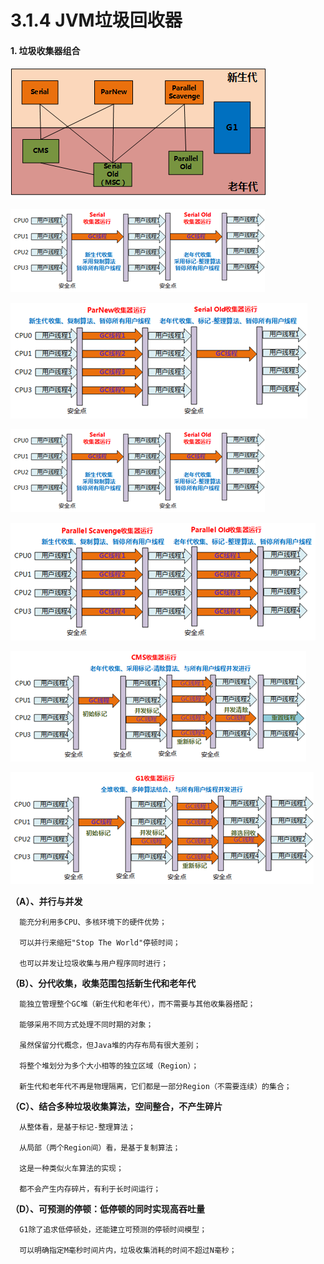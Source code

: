 # 3.1.4 JVM垃圾回收器

#### 1. **垃圾收集器组合**

![&#x5783;&#x573E;&#x6536;&#x96C6;&#x5668;&#x7EC4;&#x5408;](../../../.gitbook/assets/image%20%2839%29.png)

![](../../../.gitbook/assets/image%20%286%29.png)

![](../../../.gitbook/assets/image%20%2842%29.png)

![](../../../.gitbook/assets/image%20%2831%29.png)

![](../../../.gitbook/assets/image%20%2849%29.png)

![](../../../.gitbook/assets/image%20%2841%29.png)

![](../../../.gitbook/assets/image%20%2848%29.png)

**（A）、并行与并发**

      能充分利用多CPU、多核环境下的硬件优势；

      可以并行来缩短"Stop The World"停顿时间；

      也可以并发让垃圾收集与用户程序同时进行；

**（B）、分代收集，收集范围包括新生代和老年代**    

      能独立管理整个GC堆（新生代和老年代），而不需要与其他收集器搭配；

      能够采用不同方式处理不同时期的对象；

      虽然保留分代概念，但Java堆的内存布局有很大差别；

      将整个堆划分为多个大小相等的独立区域（Region）；

      新生代和老年代不再是物理隔离，它们都是一部分Region（不需要连续）的集合；

**（C）、结合多种垃圾收集算法，空间整合，不产生碎片**

      从整体看，是基于标记-整理算法；

      从局部（两个Region间）看，是基于复制算法；

      这是一种类似火车算法的实现；

      都不会产生内存碎片，有利于长时间运行；

**（D）、可预测的停顿：低停顿的同时实现高吞吐量**

      G1除了追求低停顿处，还能建立可预测的停顿时间模型；

      可以明确指定M毫秒时间片内，垃圾收集消耗的时间不超过N毫秒；

